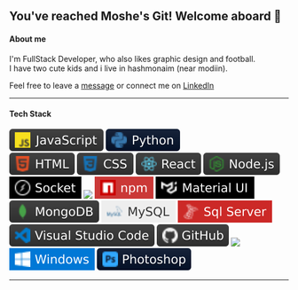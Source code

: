 You've reached Moshe's Git! Welcome aboard 👋
---


#### About me
I'm FullStack Developer, who also likes graphic design and football.  <br/>
I have two cute kids and i live in hashmonaim (near modiin).

Feel free to leave a [message](mailto:moshe212@gmail.com) or connect me on [LinkedIn](https://www.linkedin.com/in/moshe-ansbacher-2960b438)<br/>

---
#### Tech Stack <br/>

![](https://github.com/moshe212/moshe212/blob/main/js.svg) ![](https://github.com/moshe212/moshe212/blob/main/py.svg) <br/>
![](https://github.com/moshe212/moshe212/blob/main/html.svg) ![](https://github.com/moshe212/moshe212/blob/main/css.svg)
![](https://github.com/moshe212/moshe212/blob/main/react.svg) ![](https://github.com/moshe212/moshe212/blob/main/nodejs.svg)
![](https://github.com/moshe212/moshe212/blob/main/socket.svg) ![](https://github.com/moshe212/moshe212/blob/main/express.svg)
![](https://github.com/moshe212/moshe212/blob/main/npm.svg) ![](https://github.com/moshe212/moshe212/blob/main/mui.svg) <br/>
![](https://github.com/moshe212/moshe212/blob/main/mongodb.svg) ![](https://github.com/moshe212/moshe212/blob/main/mysql.svg) ![](https://github.com/moshe212/moshe212/blob/main/sqlserver.svg) <br/>
![](https://github.com/moshe212/moshe212/blob/main/vscode.svg)  ![](https://github.com/moshe212/moshe212/blob/main/github.svg)
![](https://github.com/moshe212/moshe212/blob/main/heroku.svg) <br/>
![](https://github.com/moshe212/moshe212/blob/main/win.svg) ![](https://github.com/moshe212/moshe212/blob/main/ps.svg)

---
<!--
**moshe212/moshe212** is a ✨ _special_ ✨ repository because its `README.md` (this file) appears on your GitHub profile.

Here are some ideas to get you started:

- 🔭 I’m currently working on ...
- 🌱 I’m currently learning ...
- 👯 I’m looking to collaborate on ...
- 🤔 I’m looking for help with ...
- 💬 Ask me about ...
- 📫 How to reach me: ...
- 😄 Pronouns: ...
- ⚡ Fun fact: .../
-->
